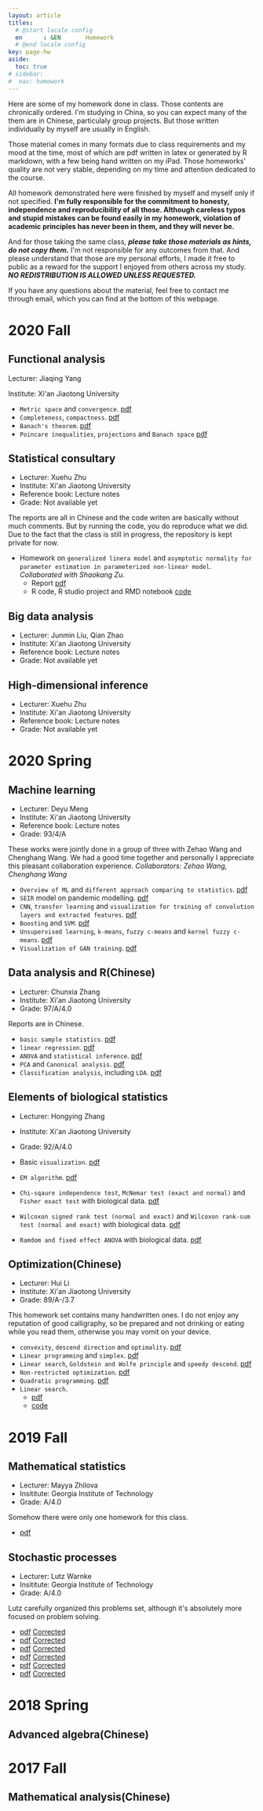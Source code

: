 ```yaml
---
layout: article
titles:
  # @start locale config
  en      : &EN       Homework
  # @end locale config
key: page-hw
aside:
  toc: true
# sidebar: 
#  nav: homework
---
```


Here are some of my homework done in class. Those contents are chronically ordered. I'm studying in China, so you can expect many of the them are in Chinese, particulaly group projects. But those written individually by myself are usually in English. 

Those material comes in many formats due to class requirements and my mood at the time, most of which are pdf written in latex or generated by R markdown, with a few being hand written on my iPad. Those homeworks' quality are not very stable, depending on my time and attention dedicated to the course.

All homework demonstrated here were finished by myself and myself only if not specified. **I'm fully responsible for the commitment to honesty, independence and reproducibility of all those. Although careless typos and stupid mistakes can be found easily in my homework, violation of academic principles has never been in them, and they will never be.**

And for those taking the same class, ***please take those materials as hints, do not copy them.*** I'm not responsible for any outcomes from that.  And please understand that those are my personal efforts, I made it free to public as a reward for the support I enjoyed from others across my study. ***NO REDISTRIBUTION IS ALLOWED UNLESS REQUESTED.***

If you have any questions about the material, feel free to contact me through email, which you can find at the bottom of this webpage.

# 2020 Fall

## Functional analysis

Lecturer: Jiaqing Yang

Institute: Xi'an Jiaotong University

- `Metric space` and `convergence`. [pdf](https://martyrzsd.github.io/homework/2020/FA/1st_hw.pdf)
- `Completeness`, `compactness`.  [pdf](https://martyrzsd.github.io/homework/2020/FA/2nd_hw.pdf)
- `Banach's theorem`. [pdf](https://martyrzsd.github.io/homework/2020/FA/3rd_hw.pdf)
- `Poincare inequalities`, `projections` and `Banach space` [pdf](https://martyrzsd.github.io/homework/2020/FA/4th_hw.pdf)

## Statistical consultary 

- Lecturer: Xuehu Zhu
- Institute: Xi'an Jiaotong University
- Reference book: Lecture notes
- Grade: Not available yet

The reports are all in Chinese and the code writen are basically without much comments. But by running the code, you do reproduce what we did. Due to the fact that the class is still in progress, the repository is kept private for now.

- Homework on `generalized linera model` and `asymptotic normality for parameter estimation in parameterized non-linear model`. *Collaborated with Shaokang Zu.*
  - Report [pdf](https://martyrzsd.github.io/homework/2020/statisticalconsultary/1.pdf)
  - R code, R studio project and RMD notebook [code](https://github.com/martyrzsd/Statistical_Consultary)

## Big data analysis

- Lecturer: Junmin Liu, Qian Zhao
- Institute: Xi'an Jiaotong University
- Reference book: Lecture notes
- Grade: Not available yet

## High-dimensional inference

- Lecturer: Xuehu Zhu
- Institute: Xi'an Jiaotong University
- Reference book: Lecture notes
- Grade: Not available yet


# 2020 Spring

## Machine learning

- Lecturer: Deyu Meng
- Institute: Xi'an Jiaotong University
- Reference book: Lecture notes
- Grade: 93/4/A

These works were jointly done in a group of three with Zehao Wang and Chenghang Wang. We had a good time together and personally I appreciate this pleasant collaboration experience. *Collaborators: Zehao Wang, Chenghang Wang*

- `Overview of ML` and `different approach comparing to statistics`. [pdf](https://martyrzsd.github.io/homework/2020/machinelearning/1.pdf)
- `SEIR` model on pandemic modelling. [pdf](https://martyrzsd.github.io/homework/2020/machinelearning/2.pdf)
- `CNN`, `transfer learning` and `visualization for training of convolution layers and extracted features`. [pdf](https://martyrzsd.github.io/homework/2020/machinelearning/3.pdf)
- `Boosting` and `SVM`. [pdf](https://martyrzsd.github.io/homework/2020/machinelearning/4.pdf)
- `Unsupervised learning`, `k-means`, `fuzzy c-means` and `kernel fuzzy c-means`. [pdf](https://martyrzsd.github.io/homework/2020/machinelearning/5.pdf)
- `Visualization of GAN training`. [pdf](https://martyrzsd.github.io/homework/2020/machinelearning/6.pdf)

## Data analysis and R(Chinese)

- Lecturer: Chunxia Zhang
- Institute: Xi'an Jiaotong University
- Grade: 97/A/4.0

Reports are in Chinese. 

- `basic sample statistics`. [pdf](https://martyrzsd.github.io/homework/2020/dataanalysis/1.pdf)
- `linear regression`. [pdf](https://martyrzsd.github.io/homework/2020/dataanalysis/2.pdf)
- `ANOVA` and `statistical inference`. [pdf](https://martyrzsd.github.io/homework/2020/dataanalysis/3.pdf)
- `PCA` and `Canonical analysis`. [pdf](https://martyrzsd.github.io/homework/2020/dataanalysis/4.pdf)
- `Classification analysis`, including `LDA`. [pdf](https://martyrzsd.github.io/homework/2020/dataanalysis/5.pdf)


## Elements of biological statistics

- Lecturer: Hongying Zhang
- Institute: Xi'an Jiaotong University
- Grade: 92/A/4.0
  
- Basic `visualization`. [pdf](https://martyrzsd.github.io/homework/2020/biostat/1.pdf)
- `EM algorithm`. [pdf](https://martyrzsd.github.io/homework/2020/biostat/1.pdf)
- `Chi-sqaure independence test`, `McNemar test (exact and normal)` and `Fisher exact test` with biological data. [pdf](https://martyrzsd.github.io/homework/2020/biostat/1.pdf)
- `Wilcoxon signed rank test (normal and exact)` and `Wilcoxon rank-sum test (normal and exact)` with biological data. [pdf](https://martyrzsd.github.io/homework/2020/biostat/1.pdf)
- `Ramdom and fixed effect ANOVA` with biological data. [pdf](https://martyrzsd.github.io/homework/2020/biostat/1.pdf)

## Optimization(Chinese)

- Lecturer: Hui Li
- Institute: Xi'an Jiaotong University
- Grade: 89/A-/3.7

This homework set contains many handwritten ones. I do not enjoy any reputation of good calligraphy, so be prepared and not drinking or eating while you read them, otherwise you may vomit on your device.

- `convexity`, `descend direction` and `optimality`. [pdf](homework/2020/opt/1.pdf)
- `Linear programming` and `simplex`. [pdf](homework/2020/opt/2.pdf)
- `Linear search`, `Goldstein and Wolfe principle` and `speedy descend`. [pdf](homework/2020/opt/3.pdf)
- `Non-restricted optimization`. [pdf](homework/2020/opt/4.pdf)
- `Quadratic programming`. [pdf](homework/2020/opt/5.pdf)
- `Linear search`. 
  - [pdf](homework/2020/opt/6.pdf)
  - [code](homework/2020/opt/6.py)


# 2019 Fall

## Mathematical statistics

- Lecturer: Mayya Zhilova
- Insititute: Georgia Institute of Technology
- Grade: A/4.0

Somehow there were only one homework for this class.

- [pdf](homework/2019/mathstat/1/pdf)

## Stochastic processes

- Lecturer: Lutz Warnke
- Insititute: Georgia Institute of Technology
- Grade: A/4.0

Lutz carefully organized this problems set, although it's absolutely more focused on problem solving.

- [pdf](homework/2019/stochproc/1.pdf) [Corrected](homework/2019/stochproc/1a.pdf)
- [pdf](homework/2019/stochproc/2.pdf) [Corrected](homework/2019/stochproc/2a.pdf)
- [pdf](homework/2019/stochproc/3.pdf) [Corrected](homework/2019/stochproc/3a.pdf)
- [pdf](homework/2019/stochproc/4.pdf) [Corrected](homework/2019/stochproc/4a.pdf)
- [pdf](homework/2019/stochproc/5.pdf) [Corrected](homework/2019/stochproc/5a.pdf)
- [pdf](homework/2019/stochproc/6.pdf) [Corrected](homework/2019/stochproc/6a.pdf)



# 2018 Spring

## Advanced algebra(Chinese)

# 2017 Fall 

## Mathematical analysis(Chinese)